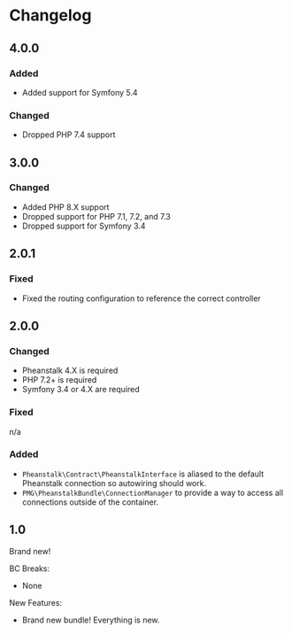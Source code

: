 # Changelog

## 4.0.0

### Added

- Added support for Symfony 5.4

### Changed

- Dropped PHP 7.4 support

## 3.0.0

### Changed

- Added PHP 8.X support
- Dropped support for PHP 7.1, 7.2, and 7.3
- Dropped support for Symfony 3.4


## 2.0.1

### Fixed

- Fixed the routing configuration to reference the correct controller

## 2.0.0

### Changed

- Pheanstalk 4.X is required
- PHP 7.2+ is required
- Symfony 3.4 or 4.X are required

### Fixed
n/a

### Added

- `Pheanstalk\Contract\PheanstalkInterface` is aliased to the default Pheanstalk
  connection so autowiring should work.
- `PMG\PheanstalkBundle\ConnectionManager` to provide a way to access all
  connections outside of the container.

## 1.0

Brand new!

BC Breaks:

- None

New Features:

- Brand new bundle! Everything is new.
